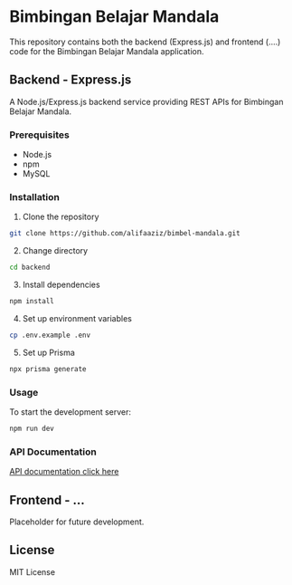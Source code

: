 # Bimbingan Belajar Mandala

This repository contains both the backend (Express.js) and frontend (....) code for the Bimbingan Belajar Mandala application.

## Backend - Express.js

A Node.js/Express.js backend service providing REST APIs for Bimbingan Belajar Mandala.

### Prerequisites

- Node.js
- npm
- MySQL

### Installation

1. Clone the repository
```bash
git clone https://github.com/alifaaziz/bimbel-mandala.git
```
2. Change directory
```bash
cd backend
```

3. Install dependencies
```bash
npm install
```

4. Set up environment variables
```bash
cp .env.example .env
```

5. Set up Prisma
```bash
npx prisma generate
```

### Usage

To start the development server:
```bash
npm run dev
```

### API Documentation

[API documentation click here](https://documenter.getpostman.com/view/33519949/2sB2cXA2MZ)


## Frontend - ...

Placeholder for future development.

## License

MIT License